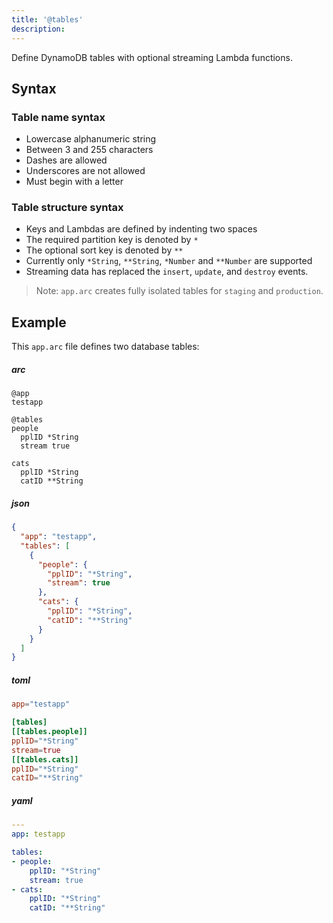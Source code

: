 ```yaml
---
title: '@tables'
description:
---
```


Define DynamoDB tables with optional streaming Lambda functions.

## Syntax

### Table name syntax
- Lowercase alphanumeric string
- Between 3 and 255 characters
- Dashes are allowed
- Underscores are not allowed
- Must begin with a letter

### Table structure syntax
- Keys and Lambdas are defined by indenting two spaces
- The required partition key is denoted by `*`
- The optional sort key is denoted by `**`
- Currently only `*String`, `**String`, `*Number` and `**Number` are supported
- Streaming data has replaced the `insert`, `update`, and `destroy` events.

> Note: `app.arc` creates fully isolated tables for `staging` and `production`.

## Example

This `app.arc` file defines two database tables:

<arc-tab-bar>

<arc-tab label=arc>

<h5>arc</h5>

<div slot=content>

```arc
@app
testapp

@tables
people
  pplID *String
  stream true

cats
  pplID *String
  catID **String
```
</div>

</arc-tab>

<arc-tab label=json>

<h5>
  json
</h5>

<div slot=content>

```json
{
  "app": "testapp",
  "tables": [
    {
      "people": {
        "pplID": "*String",
        "stream": true
      },
      "cats": {
        "pplID": "*String",
        "catID": "**String"
      }
    }
  ]
}
```
</div>

</arc-tab>

<arc-tab label=toml>

<h5>
  toml
</h5>

<div slot=content>

```toml
app="testapp"

[tables]
[[tables.people]]
pplID="*String"
stream=true
[[tables.cats]]
pplID="*String"
catID="**String"
```
</div>

</arc-tab>

<arc-tab label=yaml>

<h5>
  yaml
</h5>

<div slot=content>

```yaml
---
app: testapp

tables:
- people:
    pplID: "*String"
    stream: true
- cats:
    pplID: "*String"
    catID: "**String"
```
</div>

</arc-tab>

</arc-tab-bar>
